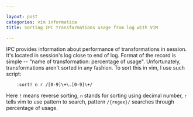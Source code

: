 ```yaml
---

layout: post  
categories: vim informatica  
title: Sorting IPC transformations usage from log with VIM  

---
```


IPC provides information about performance of transformations in session. It's located in session's log close to end of log. Format of the record is simple -- "name of transformation: percentage of usage". Unfortunately, transformations aren't sorted in any fashion. To sort this in vim, I use such script:

        :sort! n r /[0-9]\+\.[0-9]\+/

Here `!` means reverse sorting, `n` stands for sorting using decimal number, `r` tells vim to use pattern to search, pattern `/{regex}/` searches through percentage of usage.

